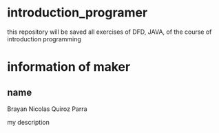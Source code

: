 # introduction_programer
this repository will be saved all exercises of DFD, JAVA, of the course of introduction programming 
# information of maker
## name 
Brayan Nicolas Quiroz Parra
 
my description
